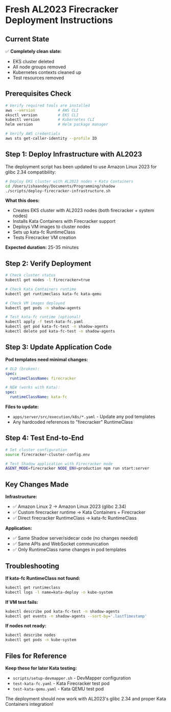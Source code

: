 # Fresh AL2023 Firecracker Deployment Instructions

## Current State
✅ **Completely clean slate:**
- EKS cluster deleted
- All node groups removed
- Kubernetes contexts cleaned up
- Test resources removed

## Prerequisites Check
```bash
# Verify required tools are installed
aws --version          # AWS CLI
eksctl version         # EKS CLI
kubectl version        # Kubernetes CLI
helm version           # Helm package manager

# Verify AWS credentials
aws sts get-caller-identity --profile ID
```

## Step 1: Deploy Infrastructure with AL2023

The deployment script has been updated to use Amazon Linux 2023 for glibc 2.34 compatibility:

```bash
# Deploy EKS cluster with AL2023 nodes + Kata Containers
cd /Users/ishaandey/Documents/Programming/shadow
./scripts/deploy-firecracker-infrastructure.sh
```

**What this does:**
- Creates EKS cluster with AL2023 nodes (both firecracker + system nodes)
- Installs Kata Containers with Firecracker support
- Deploys VM images to cluster nodes
- Sets up kata-fc RuntimeClass
- Tests Firecracker VM creation

**Expected duration:** 25-35 minutes

## Step 2: Verify Deployment

```bash
# Check cluster status
kubectl get nodes -l firecracker=true

# Check Kata Containers runtime
kubectl get runtimeclass kata-fc kata-qemu

# Check VM images deployed
kubectl get pods -n shadow-agents

# Test kata-fc runtime (optional)
kubectl apply -f test-kata-fc.yaml
kubectl get pod kata-fc-test -n shadow-agents
kubectl delete pod kata-fc-test -n shadow-agents
```

## Step 3: Update Application Code

**Pod templates need minimal changes:**
```yaml
# OLD (broken):
spec:
  runtimeClassName: firecracker

# NEW (works with Kata):
spec:
  runtimeClassName: kata-fc
```

**Files to update:**
- `apps/server/src/execution/k8s/*.yaml` - Update any pod templates
- Any hardcoded references to "firecracker" RuntimeClass

## Step 4: Test End-to-End

```bash
# Set cluster configuration
source firecracker-cluster-config.env

# Test Shadow application with Firecracker mode
AGENT_MODE=firecracker NODE_ENV=production npm run start:server
```

## Key Changes Made

**Infrastructure:**
- ✅ Amazon Linux 2 → Amazon Linux 2023 (glibc 2.34)
- ✅ Custom firecracker runtime → Kata Containers + Firecracker
- ✅ Direct firecracker RuntimeClass → kata-fc RuntimeClass

**Application:**
- ✅ Same Shadow server/sidecar code (no changes needed)
- ✅ Same APIs and WebSocket communication
- ✅ Only RuntimeClass name changes in pod templates

## Troubleshooting

**If kata-fc RuntimeClass not found:**
```bash
kubectl get runtimeclass
kubectl logs -l name=kata-deploy -n kube-system
```

**If VM test fails:**
```bash
kubectl describe pod kata-fc-test -n shadow-agents
kubectl get events -n shadow-agents --sort-by='.lastTimestamp'
```

**If nodes not ready:**
```bash
kubectl describe nodes
kubectl get pods -n kube-system
```

## Files for Reference

**Keep these for later Kata testing:**
- `scripts/setup-devmapper.sh` - DevMapper configuration 
- `test-kata-fc.yaml` - Kata Firecracker test pod
- `test-kata-qemu.yaml` - Kata QEMU test pod

The deployment should now work with AL2023's glibc 2.34 and proper Kata Containers integration!